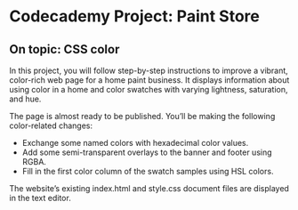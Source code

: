 # Codecademy Project: Paint Store
## On topic: CSS color

In this project, you will follow step-by-step instructions to improve a vibrant, color-rich web page for a home paint business. It displays information about using color in a home and color swatches with varying lightness, saturation, and hue.

The page is almost ready to be published. You’ll be making the following color-related changes:

* Exchange some named colors with hexadecimal color values.
* Add some semi-transparent overlays to the banner and footer using RGBA.
* Fill in the first color column of the swatch samples using HSL colors.

The website’s existing index.html and style.css document files are displayed in the text editor.